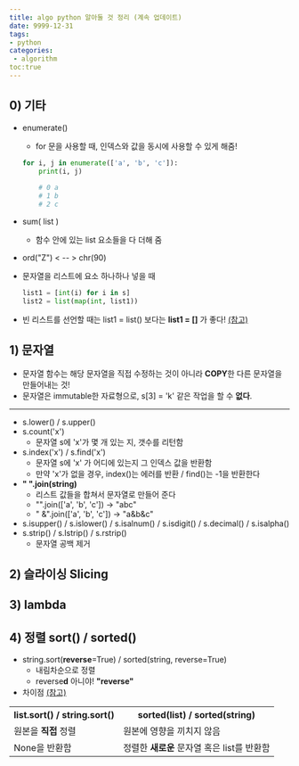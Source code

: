 ```yaml
---
title: algo python 알아둘 것 정리 (계속 업데이트)
date: 9999-12-31
tags:
- python
categories:
 - algorithm
toc:true
---
```




## 0) 기타

- enumerate()

  + for 문을 사용할 때, 인덱스와 값을 동시에 사용할 수 있게 해줌!

  ```python
  for i, j in enumerate(['a', 'b', 'c']):
      print(i, j)
      
      # 0 a
      # 1 b
      # 2 c
  ```



- sum( list )

  + 함수 안에 있는 list 요소들을 다 더해 줌 

  

- ord("Z")   < -- >   chr(90)




- 문자열을 리스트에 요소 하나하나 넣을 때

  ```python
  list1 = [int(i) for i in s]
  list2 = list(map(int, list1))
  ```

  

+ 빈 리스트를 선언할 때는 list1 = list() 보다는 **list1 = []** 가 좋다!  [(참고)](<https://stackoverflow.com/questions/2972212/creating-an-empty-list-in-python>)






## 1) 문자열

- 문자열 함수는 해당 문자열을 직접 수정하는 것이 아니라 **COPY**한 다른 문자열을 만들어내는 것!
- 문자열은 immutable한 자료형으로, s[3] = 'k' 같은 작업을 할 수 **없다**.

<hr/>

- s.lower()  / s.upper()
- s.count('x')
  + 문자열 s에 'x'가 몇 개 있는 지, 갯수를 리턴함
- s.index('x')  /  s.find('x')
  + 문자열 s에 'x' 가 어디에 있는지 그 인덱스 값을 반환함
  + 만약 'x'가 없을 경우, index()는 에러를 반환  /  find()는 -1을 반환한다
- **" ".join(string)**
  + 리스트 값들을 합쳐서 문자열로 만들어 준다
  + "".join(['a', 'b', 'c'])  -> "abc"
  + " &".join(['a', 'b', 'c'])  -> "a&b&c"
- s.isupper()  /  s.islower()  /  s.isalnum()  /  s.isdigit()  /  s.decimal()  /  s.isalpha()
- s.strip()  /  s.lstrip()  /  s.rstrip()
  + 문자열 공백 제거





## 2) 슬라이싱 Slicing





## 3) lambda





## 4) 정렬 sort()  /  sorted()

- string.sort(**reverse**=True)  /  sorted(string, reverse=True)
  - 내림차순으로 정렬
  - reverse**d**  아니야!   **"reverse"**
- 차이점 [(참고)](<https://stackoverflow.com/questions/22442378/what-is-the-difference-between-sortedlist-vs-list-sort>)

<table>
    <tr>
    	<th>list.sort()  /  string.sort()</th>
        <th>sorted(list)  /  sorted(string)</th>
    </tr>
    <tr>
        <td> 원본을 <strong>직접</strong> 정렬
        </td>
        <td> 원본에 영향을 끼치지 않음 <br/>
        </td>
    </tr>
    <tr>
        <td>None을 반환함</td>
        <td>정렬한 <strong>새로운</strong> 문자열 혹은 list를 반환함</td>
    </tr>
</table>



